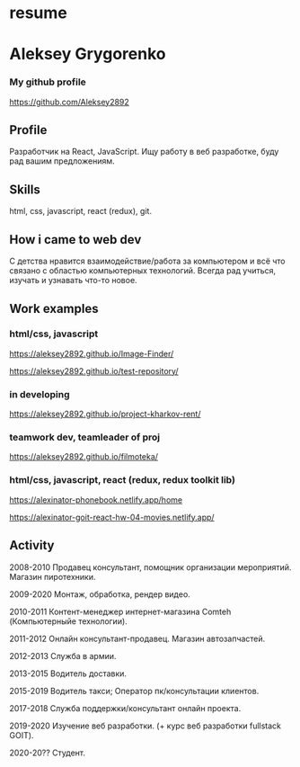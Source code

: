 # resume

# Aleksey Grygorenko

### My github profile

https://github.com/Aleksey2892

## Profile

Разработчик на React, JavaScript. Ищу работу в веб разработке, буду рад вашим предложениям.

## Skills

html, css, javascript, react (redux), git.

## How i came to web dev

С детства нравится взаимодействие/работа за компьютером и всё что связано с областью компьютерных технологий. Всегда рад учиться, изучать и узнавать что-то новое.

## Work examples

### html/css, javascript

https://aleksey2892.github.io/Image-Finder/

https://aleksey2892.github.io/test-repository/

### in developing

https://aleksey2892.github.io/project-kharkov-rent/

### teamwork dev, teamleader of proj

https://aleksey2892.github.io/filmoteka/

### html/css, javascript, react (redux, redux toolkit lib)

https://alexinator-phonebook.netlify.app/home

https://alexinator-goit-react-hw-04-movies.netlify.app/

## Activity

2008-2010 Продавец консультант, помощник организации мероприятий. Магазин пиротехники.

2009-2020 Монтаж, обработка, рендер видео.

2010-2011 Контент-менеджер интернет-магазина Comteh (Компьютерныйе технологии).

2011-2012 Онлайн консультант-продавец. Магазин автозапчастей.

2012-2013 Служба в армии.

2013-2015 Водитель доставки.

2015-2019 Водитель такси; Оператор пк/консультации клиентов.

2017-2018 Служба поддержки/консультант онлайн проекта.

2019-2020 Изучение веб разработки. (+ курс веб разработки fullstack GOIT).

2020-20?? Студент.

